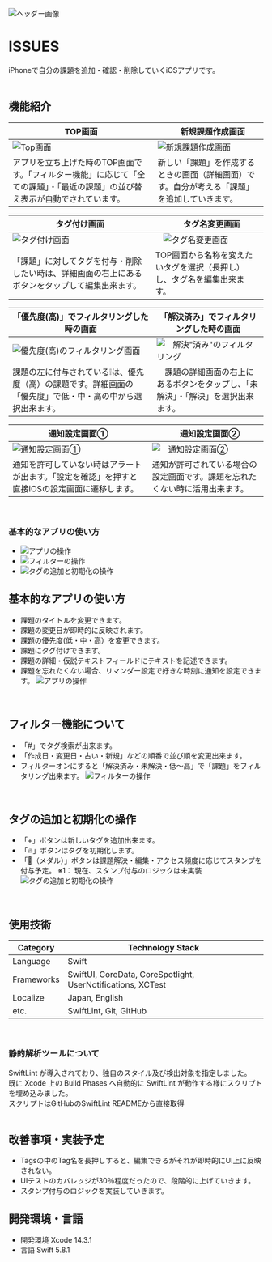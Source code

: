 ![ヘッダー画像](https://user-images.githubusercontent.com/92074465/284128998-cbe612ac-ae31-472e-ba47-ac6a3db4b472.png)
<br />


# ISSUES
iPhoneで自分の課題を追加・確認・削除していくiOSアプリです。<br />
<br />

## 機能紹介
| TOP画面 |　新規課題作成画面|
| ----- | ----- |
| ![Top画面](https://github.com/Taisei-Shinoda/MyPortfolio/assets/92074465/cce2f62f-c7ea-488c-9754-a4eed5f98825) | ![新規課題作成画面](https://user-images.githubusercontent.com/92074465/284142996-73c7a09a-5539-4754-ab8c-b1616f556c26.png) |
| アプリを立ち上げた時のTOP画面です。「フィルター機能」に応じて「全ての課題」・「最近の課題」の並び替え表示が自動でされています。 | 新しい「課題」を作成するときの画面（詳細画面）です。自分が考える「課題」を追加していきます。|

| タグ付け画面 |　タグ名変更画面 |
| ----- | ----- |
| ![タグ付け画面](https://github.com/Taisei-Shinoda/MyPortfolio/assets/92074465/077d8dc4-b3a2-440e-8b94-8ef8f2212484) |　![タグ名変更画面](https://github.com/Taisei-Shinoda/MyPortfolio/assets/92074465/237c254b-5173-464d-a693-6b2044ab5868) | 
| 「課題」に対してタグを付与・削除したい時は、詳細画面の右上にあるボタンをタップして編集出来ます。 | TOP画面から名称を変えたいタグを選択（長押し）し、タグ名を編集出来ます。 |

| 「優先度(高)」でフィルタリングした時の画面 | 「解決済み」でフィルタリングした時の画面 |
| ----- | ----- |
| ![優先度(高)のフィルタリング画面](https://github.com/Taisei-Shinoda/MyPortfolio/assets/92074465/670e8570-25ee-49e9-95a6-7eb8217b3cd6) | ![　解決"済み"のフィルタリング](https://github.com/Taisei-Shinoda/MyPortfolio/assets/92074465/60af328c-aadb-4a1f-8022-ce24457b3966) |
| 課題の左に付与されている❕は、優先度（高）の課題です。詳細画面の「優先度」で低・中・高の中から選択出来ます。|　課題の詳細画面の右上にあるボタンをタップし、「未解決」・「解決」を選択出来ます。 |

| 通知設定画面① |　通知設定画面② |
| ----- | ----- |
| ![通知設定画面①](https://github.com/Taisei-Shinoda/MyPortfolio/assets/92074465/49dc2f08-1621-45af-b958-0ab103e02b71)　 | ![　通知設定画面②](https://github.com/Taisei-Shinoda/MyPortfolio/assets/92074465/4348efdc-8bd3-4822-b9d0-05a651e59dbd) |
| 通知を許可していない時はアラートが出ます。「設定を確認」を押すと直接iOSの設定画面に遷移します。| 通知が許可されている場合の設定画面です。課題を忘れたくない時に活用出来ます。|

<br />


### 基本的なアプリの使い方
- ![アプリの操作](https://github.com/Taisei-Shinoda/MyPortfolio/assets/92074465/b3e0951b-dfd7-4e57-89a3-64c6a8c04e55)
- ![フィルターの操作](https://github.com/Taisei-Shinoda/MyPortfolio/assets/92074465/58bce4c1-26aa-450a-a6f5-b0444658acf9)
- ![タグの追加と初期化の操作](https://github.com/Taisei-Shinoda/MyPortfolio/assets/92074465/f92a5ba8-457f-468f-b2a0-d11051a06b4d)


## 基本的なアプリの使い方
- 課題のタイトルを変更できます。
- 課題の変更日が即時的に反映されます。
- 課題の優先度(低・中・高）を変更できます。
- 課題にタグ付けできます。
- 課題の詳細・仮説テキストフィールドにテキストを記述できます。
- 課題を忘れたくない場合、リマンダー設定で好きな時刻に通知を設定できます。
![アプリの操作](https://github.com/Taisei-Shinoda/MyPortfolio/assets/92074465/b3e0951b-dfd7-4e57-89a3-64c6a8c04e55)
<br />

## フィルター機能について
- 「#」でタグ検索が出来ます。
- 「作成日・変更日・古い・新規」などの順番で並び順を変更出来ます。
- フィルターオンにすると「解決済み・未解決・低〜高」で「課題」をフィルタリング出来ます。
![フィルターの操作](https://github.com/Taisei-Shinoda/MyPortfolio/assets/92074465/58bce4c1-26aa-450a-a6f5-b0444658acf9)
<br />

## タグの追加と初期化の操作
- 「+」ボタンは新しいタグを追加出来ます。
- 「🔥」ボタンはタグを初期化します。
- 「🏅（メダル）」ボタンは課題解決・編集・アクセス頻度に応じてスタンプを付与予定。
※1： 現在、スタンプ付与のロジックは未実装
![タグの追加と初期化の操作](https://github.com/Taisei-Shinoda/MyPortfolio/assets/92074465/f92a5ba8-457f-468f-b2a0-d11051a06b4d)
<br />


## 使用技術
| Category          | Technology Stack                                             |
| ----------------- | --------------------------------------------------           |
| Language          | Swift                                                        |
| Frameworks        | SwiftUI, CoreData, CoreSpotlight, UserNotifications, XCTest  | 
| Localize          | Japan, English                                               |
| etc.              | SwiftLint, Git, GitHub                                       |

<br />

### 静的解析ツールについて
SwiftLint が導入されており、独自のスタイル及び検出対象を指定しました。<br />
既に Xcode 上の Build Phases へ自動的に SwiftLint が動作する様にスクリプトを埋め込みました。<br />
スクリプトはGitHubのSwiftLint READMEから直接取得<br />
<br />

## 改善事項・実装予定
- Tagsの中のTag名を長押しすると、編集できるがそれが即時的にUI上に反映されない。
- UIテストのカバレッジが30％程度だったので、段階的に上げていきます。
- スタンプ付与のロジックを実装していきます。

## 開発環境・言語
- 開発環境
Xcode 14.3.1
- 言語
Swift 5.8.1


